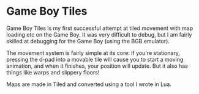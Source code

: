 # Game Boy Tiles

Game Boy Tiles is my first successful attempt at tiled movement with map loading etc on the Game Boy.
It was very difficult to debug, but I am fairly skilled at debugging for the Game Boy (using the BGB emulator).

The movement system is fairly simple at its core: if you're stationary, pressing the d-pad into a movable tile will cause you to start a moving animation, and when it finishes, your position will update. But it also has things like warps and slippery floors!

Maps are made in Tiled and converted using a tool I wrote in Lua.
